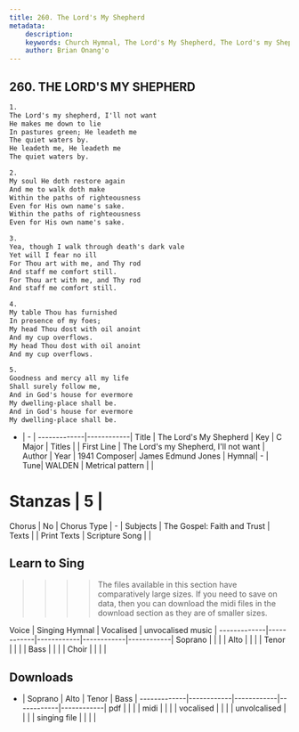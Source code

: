 ```yaml
---
title: 260. The Lord's My Shepherd
metadata:
    description: 
    keywords: Church Hymnal, The Lord's My Shepherd, The Lord's my Shepherd, I'll not want, 
    author: Brian Onang'o
---
```



## 260. THE LORD'S MY SHEPHERD

```txt
1.
The Lord's my shepherd, I'll not want
He makes me down to lie
In pastures green; He leadeth me
The quiet waters by.
He leadeth me, He leadeth me
The quiet waters by.

2.
My soul He doth restore again
And me to walk doth make
Within the paths of righteousness
Even for His own name's sake.
Within the paths of righteousness
Even for His own name's sake.

3.
Yea, though I walk through death's dark vale
Yet will I fear no ill
For Thou art with me, and Thy rod
And staff me comfort still.
For Thou art with me, and Thy rod
And staff me comfort still.

4.
My table Thou has furnished
In presence of my foes;
My head Thou dost with oil anoint
And my cup overflows.
My head Thou dost with oil anoint
And my cup overflows.

5.
Goodness and mercy all my life
Shall surely follow me,
And in God's house for evermore
My dwelling-place shall be.
And in God's house for evermore
My dwelling-place shall be.

```

- |   -  |
-------------|------------|
Title | The Lord's My Shepherd |
Key | C Major |
Titles |  |
First Line | The Lord's my Shepherd, I'll not want |
Author | 
Year | 1941
Composer| James Edmund Jones |
Hymnal|  - |
Tune| WALDEN |
Metrical pattern | |
# Stanzas | 5 |
Chorus | No |
Chorus Type | - |
Subjects | The Gospel: Faith and Trust |
Texts |  |
Print Texts | 
Scripture Song |  |
  
## Learn to Sing

>>>> The files available in this section have comparatively large sizes. If you need to save on data, then you can download the midi files in the download section as they are of smaller sizes.

Voice |  Singing Hymnal | Vocalised | unvocalised music |
-------------|------------|------------|------------|------------|
Soprano | | | |
Alto | | | |
Tenor | | | |
Bass | | | |
Choir | | | |

## Downloads

- |  Soprano | Alto | Tenor | Bass |
-------------|------------|------------|------------|------------|
pdf | | | |
midi | | | |
vocalised | | | |
unvolcalised | | | |
singing file | | | |
  